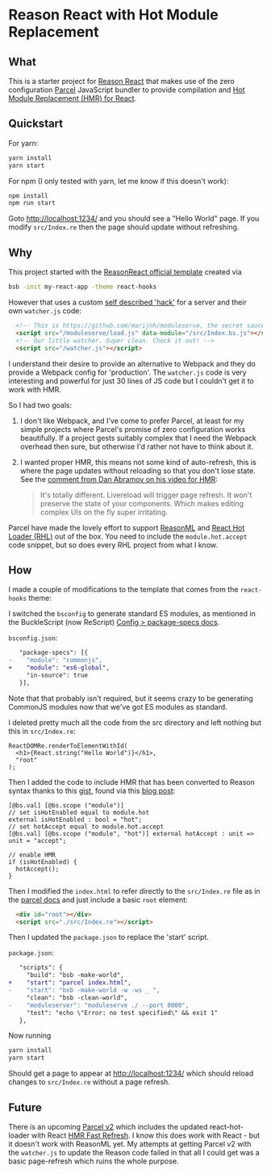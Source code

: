 # Reason React with Hot Module Replacement

## What

This is a starter project for [Reason React](https://rescript-lang.org/docs/reason-react/latest/introduction) that makes use of the zero configuration [Parcel](https://parceljs.org) JavaScript bundler to provide compilation and [Hot Module Replacement (HMR) for React](https://gaearon.github.io/react-hot-loader/getstarted/).

## Quickstart

For yarn:

```sh
yarn install
yarn start
```

For npm (I only tested with yarn, let me know if this doesn't work):

```sh
npm install
npm run start
```

Goto <http://localhost:1234/> and you should see a "Hello World" page. If you modify `src/Index.re` then the page should update without refreshing.

## Why

This project started with the [ReasonReact official template](https://rescript-lang.org/docs/reason-react/latest/installation) created via

```sh
bsb -init my-react-app -theme react-hooks
```

However that uses a custom [self described 'hack'](https://github.com/marijnh/moduleserve) for a server and their own `watcher.js` code:

```html
  <!-- This is https://github.com/marijnh/moduleserve, the secret sauce that allows us not need to bundle things during development, and have instantaneous iteration feedback, without any hot-reloading or extra build pipeline needed. -->
  <script src="/moduleserve/load.js" data-module="/src/Index.bs.js"></script>
  <!-- Our little watcher. Super clean. Check it out! -->
  <script src="/watcher.js"></script>
```

I understand their desire to provide an alternative to Webpack and they do provide a Webpack config for 'production'. The `watcher.js` code is very interesting and powerful for just 30 lines of JS code but I couldn't get it to work with HMR.

So I had two goals:

1. I don't like Webpack, and I've come to prefer Parcel, at least for my simple projects where Parcel's promise of zero configuration works beautifully. If a project gests suitably complex that I need the Webpack overhead then sure, but otherwise I'd rather not have to think about it.
1. I wanted proper HMR, this means not some kind of auto-refresh, this is where the page updates without reloading so that you don't lose state. See the [comment from Dan Abramov on his video for HMR](https://vimeo.com/100010922#comment_12846462):

    > It's totally different. Livereload will trigger page refresh. It won't preserve the state of your components. Which makes editing complex UIs on the fly super irritating.

Parcel have made the lovely effort to support [ReasonML](https://parceljs.org/reasonML.html) and [React Hot Loader (RHL)](https://parceljs.org/hmr.html) out of the box. You need to include the `module.hot.accept` code snippet, but so does every RHL project from what I know.

## How

I made a couple of modifications to the template that comes from the `react-hooks` theme:

I switched the `bsconfig` to generate standard ES modules, as mentioned in the BuckleScript (now ReScript) [Config > package-specs docs](https://rescript-lang.org/docs/manual/latest/build-configuration#package-specs).

`bsconfig.json`:

```diff
   "package-specs": [{
-    "module": "commonjs",
+    "module": "es6-global",
     "in-source": true
   }],
```

Note that that probably isn't required, but it seems crazy to be generating CommonJS modules now that we've got ES modules as standard.

I deleted pretty much all the code from the src directory and left nothing but this in `src/Index.re`:

```reason
ReactDOMRe.renderToElementWithId(
  <h1>{React.string("Hello World")}</h1>,
  "root"
);
```

Then I added the code to include HMR that has been converted to Reason syntax thanks to this [gist](https://gist.github.com/rusty-key/f0412e79006c36a9c8ceda22e7495b6a), found via this [blog post](https://jeroenpelgrims.com/quick-and-dirty-react-reason-hmr-hot-module-reloading/):

```reason
[@bs.val] [@bs.scope ("module")]
// set isHotEnabled equal to module.hot
external isHotEnabled : bool = "hot";
// set hotAccept equal to module.hot.accept
[@bs.val] [@bs.scope ("module", "hot")] external hotAccept : unit => unit = "accept";

// enable HMR
if (isHotEnabled) {
  hotAccept();
}
```

Then I modified the `index.html` to refer directly to the `src/Index.re` file as in the [parcel docs](https://parceljs.org/reasonML.html#reasonml/bucklescript) and just include a basic `root` element:

```html
  <div id="root"></div>
  <script src="./src/Index.re"></script>
```

Then I updated the `package.json` to replace the 'start' script.

`package.json`:

```diff
   "scripts": {
     "build": "bsb -make-world",
+    "start": "parcel index.html",
-    "start": "bsb -make-world -w -ws _ ",
     "clean": "bsb -clean-world",
-    "moduleserver": "moduleserve ./ --port 8000",
     "test": "echo \"Error: no test specified\" && exit 1"
   },
```

Now running

```sh
yarn install
yarn start
```

Should get a page to appear at <http://localhost:1234/> which should reload changes to `src/Index.re` without a page refresh.

## Future

There is an upcoming [Parcel v2](https://v2.parceljs.org/) which includes the updated react-hot-loader with React [HMR Fast Refresh](https://v2.parceljs.org/recipes/react/#hmr-(fast-refresh)). I know this does work with React - but it doesn't work with ReasonML yet. My attempts at getting Parcel v2 with the `watcher.js` to update the Reason code failed in that all I could get was a basic page-refresh which ruins the whole purpose.
